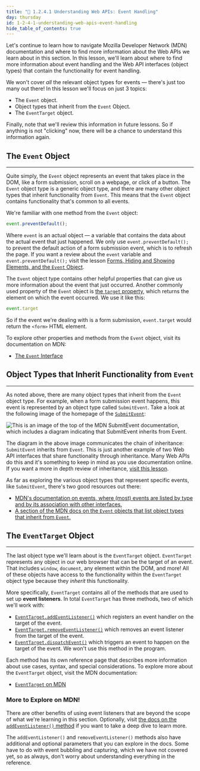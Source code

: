 ```yaml
---
title: "📓 1.2.4.1 Understanding Web APIs: Event Handling"
day: thursday
id: 1-2-4-1-understanding-web-apis-event-handling
hide_table_of_contents: true
---
```


Let's continue to learn how to navigate Mozilla Developer Network (MDN) documentation and where to find more information about the Web APIs we learn about in this section. In this lesson, we'll learn about where to find more information about event handling and the Web API interfaces (object types) that contain the functionality for event handling. 

We won't cover _all_ the relevant object types for events — there's just too many out there! In this lesson we'll focus on just 3 topics:

* The `Event` object.
* Object types that inherit from the `Event` Object.
* The `EventTarget` object.

Finally, note that we'll review this information in future lessons. So if anything is not "clicking" now, there will be a chance to understand this information again. 

## The `Event` Object
---

Quite simply, the `Event` object represents an event that takes place in the DOM, like a form submission, scroll on a webpage, or click of a button. The `Event` object type is a generic object type, and there are many other object types that inherit functionality from `Event`. This means that the `Event` object contains functionality that's common to all events. 

We're familiar with one method from the `Event` object:

```js
event.preventDefault();
```

Where `event` is an actual object — a variable that contains the data about the actual event that just happened. We only use `event.preventDefault();` to prevent the default action of a form submission event, which is to refresh the page. If you want a review about the `event` variable and `event.preventDefault();` visit the lesson [Forms, Hiding and Showing Elements, and the `Event` Object]( https://old.learnhowtoprogram.com/introduction-to-programming/javascript-and-web-browsers/forms-hiding-and-showing-elements-and-the-event-object).

The `Event` object type contains other helpful properties that can give us more information about the event that just occurred. Another commonly used property of the `Event` object is [the `target` property](https://developer.mozilla.org/en-US/docs/Web/API/Event/target), which returns the element on which the event occurred. We use it like this: 

```js
event.target
```

So if the event we're dealing with is a form submission, `event.target` would return the `<form>` HTML element.

To explore other properties and methods from the `Event` object, visit its documentation on MDN:

* [The `Event` Interface](https://developer.mozilla.org/en-US/docs/Web/API/Event)

## Object Types that Inherit Functionality from `Event`
---

As noted above, there are many object types that inherit from the `Event` object type. For example, when a form submission event happens, this event is represented by an object type called `SubmitEvent`. Take a look at the following image of the homepage of the [`SubmitEvent`](https://developer.mozilla.org/en-US/docs/Web/API/SubmitEvent):

![This is an image of the top of the MDN `SubmitEvent` documentation, which includes a diagram indicating that `SubmitEvent` inherits from `Event`.](https://learnhowtoprogram.s3.us-west-2.amazonaws.com/Intermediate+JavaScript/Object-Oriented-JavaScript-2020/submit-event-inheritance.png)

The diagram in the above image communicates the chain of inheritance: `SubmitEvent` inherits from `Event`. This is just another example of two Web API interfaces that share functionality through inheritance. Many Web APIs do this and it's something to keep in mind as you use documentation online. If you want a more in depth review of inheritance, [visit this lesson]( https://old.learnhowtoprogram.com/introduction-to-programming/javascript-and-web-browsers/understanding-web-apis-interfaces-object-types-and-inheritance).

As far as exploring the various object types that represent specific events, like `SubmitEvent`, there's two good resources out there:

* [MDN's documentation on events, where (most) events are listed by type and by its association with other interfaces.](https://developer.mozilla.org/en-US/docs/Web/Events)
* [A section of the MDN docs on the `Event` objects that list object types that inherit from `Event`.](https://developer.mozilla.org/en-US/docs/Web/API/Event#interfaces_based_on_event)

## The `EventTarget` Object
---

The last object type we'll learn about is the `EventTarget` object. `EventTarget` represents any object in our web browser that can be the target of an event. That includes `window`, `document`, any element within the DOM, and more! All of these objects have access to the functionality within the `EventTarget` object type because they _inherit_ this functionality.

More specifically, `EventTarget` contains all of the methods that are used to set up **event listeners**. In total `EventTarget` has three methods, two of which we'll work with:

* [`EventTarget.addEventListener()`](https://developer.mozilla.org/en-US/docs/Web/API/EventTarget/addEventListener) which registers an event handler on the target of the event.
* [`EventTarget.removeEventListener()`](https://developer.mozilla.org/en-US/docs/Web/API/EventTarget/removeEventListener) which removes an event listener from the target of the event.
* [`EventTarget.dispatchEvent()`](https://developer.mozilla.org/en-US/docs/Web/API/EventTarget/dispatchEvent) which triggers an event to happen on the target of the event. We won't use this method in the program. 

Each method has its own reference page that describes more information about use cases, syntax, and special considerations. To explore more about the `EventTarget` object, visit the MDN documentation:

* [`EventTarget` on MDN](https://developer.mozilla.org/en-US/docs/Web/API/EventTarget)

### More to Explore on MDN!

There are other benefits of using event listeners that are beyond the scope of what we're learning in this section. Optionally, visit [the docs on the `addEventListener()` method](https://developer.mozilla.org/en-US/docs/Web/API/EventTarget/addEventListener) if you want to take a deep dive to learn more. 

The `addEventListener()` and `removeEventListener()` methods also have additional and optional parameters that you can explore in the docs. Some have to do with event bubbling and capturing, which we have not covered yet, so as always, don't worry about understanding everything in the reference. 
